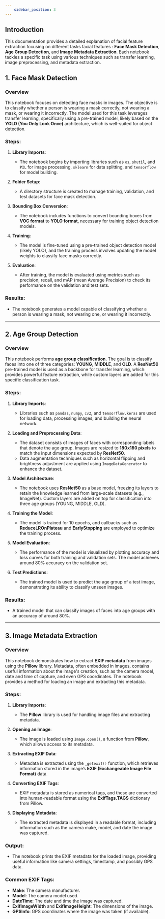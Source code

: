 ```yaml
---
    sidebar_position: 3
---
```


## Introduction

This documentation provides a detailed explanation of facial feature extraction focusing on different tasks facial features : **Face Mask Detection**, **Age Group Detection**, and **Image Metadata Extraction**. Each notebook tackles a specific task using various techniques such as transfer learning, image preprocessing, and metadata extraction.

## **1. Face Mask Detection** 

### **Overview**
This notebook focuses on detecting face masks in images. The objective is to classify whether a person is wearing a mask correctly, not wearing a mask, or wearing it incorrectly. The model used for this task leverages transfer learning, specifically using a pre-trained model, likely based on the **YOLO (You Only Look Once)** architecture, which is well-suited for object detection.

### **Steps**:

1. **Library Imports**:
    - The notebook begins by importing libraries such as `os`, `shutil`, and `PIL` for image processing, `sklearn` for data splitting, and `tensorflow` for model building.

2. **Folder Setup**:
    - A directory structure is created to manage training, validation, and test datasets for face mask detection.

3. **Bounding Box Conversion**:
    - The notebook includes functions to convert bounding boxes from **VOC format** to **YOLO format**, necessary for training object detection models.

4. **Training**:
    - The model is fine-tuned using a pre-trained object detection model (likely YOLO), and the training process involves updating the model weights to classify face masks correctly.

5. **Evaluation**:
    - After training, the model is evaluated using metrics such as precision, recall, and mAP (mean Average Precision) to check its performance on the validation and test sets.

### **Results**:
- The notebook generates a model capable of classifying whether a person is wearing a mask, not wearing one, or wearing it incorrectly.

---

## **2. Age Group Detection** 

### **Overview**
This notebook performs **age group classification**. The goal is to classify faces into one of three categories: **YOUNG**, **MIDDLE**, and **OLD**. A **ResNet50** pre-trained model is used as a backbone for transfer learning, which provides powerful feature extraction, while custom layers are added for this specific classification task.

### **Steps**:

1. **Library Imports**:
    - Libraries such as `pandas`, `numpy`, `cv2`, and `tensorflow.keras` are used for loading data, processing images, and building the neural network.

2. **Loading and Preprocessing Data**:
    - The dataset consists of images of faces with corresponding labels that denote the age group. Images are resized to **180x180 pixels** to match the input dimensions expected by **ResNet50**.
    - Data augmentation techniques such as horizontal flipping and brightness adjustment are applied using `ImageDataGenerator` to enhance the dataset.

3. **Model Architecture**:
    - The notebook uses **ResNet50** as a base model, freezing its layers to retain the knowledge learned from large-scale datasets (e.g., ImageNet). Custom layers are added on top for classification into three age groups (YOUNG, MIDDLE, OLD).

4. **Training the Model**:
    - The model is trained for 10 epochs, and callbacks such as **ReduceLROnPlateau** and **EarlyStopping** are employed to optimize the training process.

5. **Model Evaluation**:
    - The performance of the model is visualized by plotting accuracy and loss curves for both training and validation sets. The model achieves around 80% accuracy on the validation set.

6. **Test Predictions**:
    - The trained model is used to predict the age group of a test image, demonstrating its ability to classify unseen images.

### **Results**:
- A trained model that can classify images of faces into age groups with an accuracy of around 80%.


---

## **3. Image Metadata Extraction** 

### **Overview**
This notebook demonstrates how to extract **EXIF metadata** from images using the **Pillow** library. Metadata, often embedded in images, contains useful information about the image's creation, such as the camera model, date and time of capture, and even GPS coordinates. The notebook provides a method for loading an image and extracting this metadata.

### **Steps**:

1. **Library Imports**:
    - The **Pillow** library is used for handling image files and extracting metadata.

2. **Opening an Image**:
    - The image is loaded using `Image.open()`, a function from **Pillow**, which allows access to its metadata.

3. **Extracting EXIF Data**:
    - Metadata is extracted using the `_getexif()` function, which retrieves information stored in the image’s **EXIF (Exchangeable Image File Format)** data.

4. **Converting EXIF Tags**:
    - EXIF metadata is stored as numerical tags, and these are converted into human-readable format using the **ExifTags.TAGS** dictionary from Pillow.

5. **Displaying Metadata**:
    - The extracted metadata is displayed in a readable format, including information such as the camera make, model, and date the image was captured.

### **Output**:
- The notebook prints the EXIF metadata for the loaded image, providing useful information like camera settings, timestamp, and possibly GPS data.

### **Common EXIF Tags**:
- **Make**: The camera manufacturer.
- **Model**: The camera model used.
- **DateTime**: The date and time the image was captured.
- **ExifImageWidth** and **ExifImageHeight**: The dimensions of the image.
- **GPSInfo**: GPS coordinates where the image was taken (if available).
